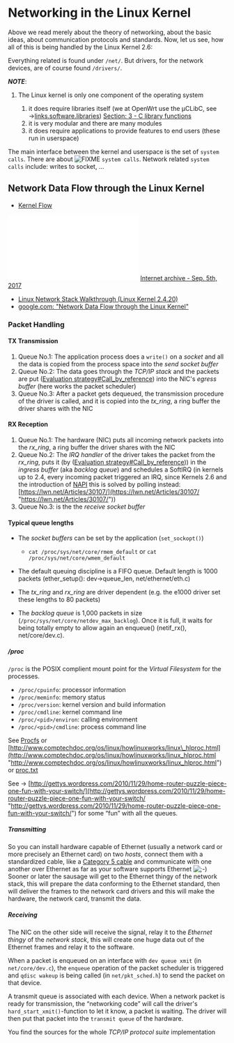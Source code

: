 # Networking in the Linux Kernel

Above we read merely about the theory of networking, about the basic ideas, about communication protocols and standards. Now, let us see, how all of this is being handled by the Linux Kernel 2.6:

Everything related is found under `/net/`. But drivers, for the network devices, are of course found `/drivers/`.

***NOTE***:

1. The Linux kernel is only one component of the operating system
   
   1. it does require libraries itself (we at OpenWrt use the µCLibC, see →[links.software.libraries](/docs/guide-developer/links.software.libraries "docs:guide-developer:links.software.libraries")) [Section: 3 - C library functions](http://man.cat-v.org/unix_8th/3/ "http://man.cat-v.org/unix_8th/3/")
   2. it is very modular and there are many modules
   3. it does require applications to provide features to end users (these run in userspace)

The main interface between the kernel and userspace is the set of `system calls`. There are about ![FIXME](/lib/images/smileys/fixme.svg) `system calls`. Network related `system calls` include: writes to socket, ...

## Network Data Flow through the Linux Kernel

- [Kernel Flow](http://www.linuxfoundation.org/collaborate/workgroups/networking/kernel_flow "http://www.linuxfoundation.org/collaborate/workgroups/networking/kernel_flow")

[![](/lib/exe/fetch.php?tok=c7421e&media=http%3A%2F%2Fweb.archive.org%2Fweb%2F20170905131225if_%2Fhttps%3A%2F%2Fwiki.linuxfoundation.org%2Fimages%2F1%2F1c%2FNetwork_data_flow_through_kernel.png)](/lib/exe/fetch.php?tok=c7421e&media=http%3A%2F%2Fweb.archive.org%2Fweb%2F20170905131225if_%2Fhttps%3A%2F%2Fwiki.linuxfoundation.org%2Fimages%2F1%2F1c%2FNetwork_data_flow_through_kernel.png "http://web.archive.org/web/20170905131225if_/https://wiki.linuxfoundation.org/images/1/1c/Network_data_flow_through_kernel.png") [Internet archive - Sep. 5th, 2017](http://web.archive.org/web/20170905131225/https://wiki.linuxfoundation.org/images/1/1c/Network_data_flow_through_kernel.png "http://web.archive.org/web/20170905131225/https://wiki.linuxfoundation.org/images/1/1c/Network_data_flow_through_kernel.png")

- [Linux Network Stack Walkthrough (Linux Kernel 2.4.20)](http://www.jsevy.com/network/Linux_network_stack_walkthrough.html "http://www.jsevy.com/network/Linux_network_stack_walkthrough.html")
- [google.com: "Network Data Flow through the Linux Kernel"](http://www.google.com/search?q=Network%20Data%20Flow%20through%20the%20Linux%20Kernel&btnG=Search&hl=en&gbv=1&sei=Bv1dT4XfA_Da4QSM5ZG6Dw "http://www.google.com/search?q=Network+Data+Flow+through+the+Linux+Kernel&btnG=Search&hl=en&gbv=1&sei=Bv1dT4XfA_Da4QSM5ZG6Dw")

### Packet Handling

#### TX Transmission

1. Queue No.1: The application process does a `write()` on a *socket* and all the data is copied from the process space into the *send socket buffer*
2. Queue No.2: The data goes through the *TCP/IP stack* and the packets are put ([Evaluation strategy#Call\_by\_reference](https://en.wikipedia.org/wiki/Evaluation%20strategy#Call_by_reference "https://en.wikipedia.org/wiki/Evaluation strategy#Call_by_reference")) into the NIC's *egress buffer* (here works the packet scheduler)
3. Queue No.3: After a packet gets dequeued, the transmission procedure of the driver is called, and it is copied into the *tx\_ring*, a ring buffer the driver shares with the NIC

#### RX Reception

1. Queue No.1: The hardware (NIC) puts all incoming network packets into the *rx\_ring*, a ring buffer the driver shares with the NIC
2. Queue No.2: The *IRQ handler* of the driver takes the packet from the *rx\_ring*, puts it (by ([Evaluation strategy#Call\_by\_reference](https://en.wikipedia.org/wiki/Evaluation%20strategy#Call_by_reference "https://en.wikipedia.org/wiki/Evaluation strategy#Call_by_reference"))) in the *ingress buffer* (aka *backlog queue*) and schedules a SoftIRQ (in kernels up to 2.4, every incoming packet triggered an IRQ, since Kernels 2.6 and the introduction of [NAPI](https://en.wikipedia.org/wiki/New_API "https://en.wikipedia.org/wiki/New_API") this is solved by polling instead: [https://lwn.net/Articles/30107/](https://lwn.net/Articles/30107/ "https://lwn.net/Articles/30107/"))
3. Queue No.3: is the the *receive socket buffer*

#### Typical queue lengths

- The *socket buffers* can be set by the application (`set_sockopt()`)
  
  - `cat /proc/sys/net/core/rmem_default` or `cat /proc/sys/net/core/wmem_default`
- The default queuing discipline is a FIFO queue. Default length is 1000 packets (ether\_setup(): dev→queue\_len, net/ethernet/eth.c)
- The *tx\_ring* and *rx\_ring* are driver dependent (e.g. the e1000 driver set these lengths to 80 packets)
- The *backlog queue* is 1,000 packets in size (`/proc/sys/net/core/netdev_max_backlog`). Once it is full, it waits for being totally empty to allow again an enqueue() (netif\_rx(), net/core/dev.c).

##### /proc

`/proc` is the POSIX complient mount point for the *Virtual Filesystem* for the processes.

- `/proc/cpuinfo`: processor information
- `/proc/meminfo`: memory status
- `/proc/version`: kernel version and build information
- `/proc/cmdline`: kernel command line
- `/proc/<pid>/environ`: calling environment
- `/proc/<pid>/cmdline`: process command line

See [Procfs](https://en.wikipedia.org/wiki/Procfs "https://en.wikipedia.org/wiki/Procfs") or [http://www.comptechdoc.org/os/linux/howlinuxworks/linux\_hlproc.html](http://www.comptechdoc.org/os/linux/howlinuxworks/linux_hlproc.html "http://www.comptechdoc.org/os/linux/howlinuxworks/linux_hlproc.html") or [proc.txt](http://www.mjmwired.net/kernel/Documentation/filesystems/proc.txt "http://www.mjmwired.net/kernel/Documentation/filesystems/proc.txt")

See → [http://gettys.wordpress.com/2010/11/29/home-router-puzzle-piece-one-fun-with-your-switch/](http://gettys.wordpress.com/2010/11/29/home-router-puzzle-piece-one-fun-with-your-switch/ "http://gettys.wordpress.com/2010/11/29/home-router-puzzle-piece-one-fun-with-your-switch/") for some “fun” with all the queues.

##### Transmitting

So you can install hardware capable of Ethernet (usually a network card or more precisely an Ethernet card) on two *hosts*, connect them with a standardized cable, like a [Category 5 cable](https://en.wikipedia.org/wiki/Category%205%20cable "https://en.wikipedia.org/wiki/Category 5 cable") and communicate with one another over Ethernet as far as your software supports Ethernet ![;-)](/lib/images/smileys/wink.svg) Sooner or later the sausage will get to the Ethernet thingy of the network stack, this will prepare the data conforming to the Ethernet standard, then will deliver the frames to the network card drivers and this will make the hardware, the network card, transmit the data.

##### Receiving

The NIC on the other side will receive the signal, relay it to the *Ethernet thingy* of the *network stack*, this will create one huge data out of the Ethernet frames and relay it to the software.

When a packet is enqueued on an interface with `dev queue xmit` (in `net/core/dev.c`), the `enqueue` operation of the packet scheduler is triggered and `qdisc wakeup` is being called (in `net/pkt_sched.h`) to send the packet on that device.

A transmit queue is associated with each device. When a network packet is ready for transmission, the “networking code” will call the driver's `hard_start_xmit()`-function to let it know, a packet is waiting. The driver will then put that packet into the `transmit queue` of the hardware.

You find the sources for the whole *TCP/IP protocol suite* implementation
